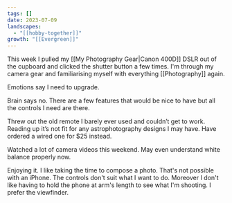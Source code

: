 ```yaml
---
tags: []
date: 2023-07-09
landscapes:
  - "[[hobby-together]]"
growth: "[[Evergreen]]"
---
```

This week I pulled my [[My Photography Gear|Canon 400D]] DSLR out of the cupboard and clicked the shutter button a few times. I'm through my camera gear and familiarising myself with everything [[Photography]] again.

Emotions say I need to upgrade.

Brain says no. There are a few features that would be nice to have but all the controls I need are there.

Threw out the old remote I barely ever used and couldn’t get to work. Reading up it’s not fit for any astrophotography designs I may have. Have ordered a wired one for $25 instead.

Watched a lot of camera videos this weekend. May even understand white balance properly now.

Enjoying it. I like taking the time to compose a photo. That's not possible with an iPhone. The controls don't suit what I want to do. Moreover I don't like having to hold the phone at arm's length to see what I'm shooting. I prefer the viewfinder.
